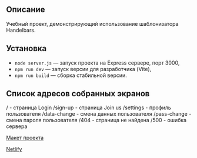 ## Описание
Учебный проект, демонстрирующий использование шаблонизатора Handelbars.

## Установка

- `node server.js` — запуск проекта на Express сервере, порт 3000,
- `npm run dev` — запуск версии для разработчика (Vite),
- `npm run build` — сборка стабильной версии.

## Список адресов собранных экранов
/ - страница Login
/sign-up - страница Join us
/settings - профиль пользователя
/data-change - смена данных пользователя
/pass-change - смена пароля пользователя
/404 - страница не найдена
/500 - ошибка сервера

[Макет проекта](https://www.figma.com/file/EnLlSkgZC06gpgTbByEL4B/Chat_external_link-(Copy)?type=design&node-id=0%3A1&t=AapTjkAAnDb0Qa0J-1)

[Netlify](https://deploy--flourishing-biscotti-d57876.netlify.app/)
